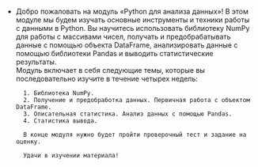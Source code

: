 
- Добро пожаловать на модуль «Python для анализа данных»! 
    В этом модуле мы будем изучать основные инструменты и техники работы с данными в Python. Вы научитесь использовать библиотеку NumPy для работы с массивами чисел, получать и предобрабатывать данные с помощью объекта DataFrame, анализировать данные с помощью библиотеки Pandas и выводить статистические результаты.   
        Модуль включает в себя следующие темы, которые вы последовательно изучите в течение четырех недель:

        1. Библиотека NumPy.
        2. Получение и предобработка данных. Первичная работа с объектом DataFrame.
        3. Описательная статистика. Анализ данных с помощью Pandas.
        4. Статистика вывода.
  
        В конце модуля нужно будет пройти проверочный тест и задание на оценку.
   
        Удачи в изучении материала!
        
    